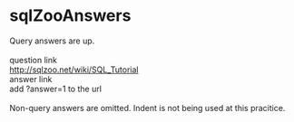 # sqlZooAnswers
Query answers are up.<br/>  
question link<br/>
http://sqlzoo.net/wiki/SQL_Tutorial <br/>
answer link<br/>
add ?answer=1 to the url<br/>  
Non-query answers are omitted. Indent is not being used at this pracitice. 
